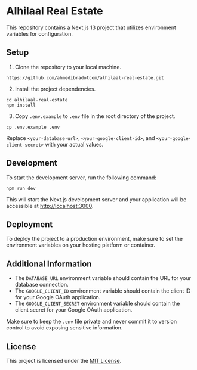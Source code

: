 # Alhilaal Real Estate

This repository contains a Next.js 13 project that utilizes environment variables for configuration.

## Setup

1. Clone the repository to your local machine.

```
https://github.com/ahmedibradotcom/alhilaal-real-estate.git
```

2. Install the project dependencies.

```
cd alhilaal-real-estate
npm install
```

3. Copy `.env.example` to `.env` file in the root directory of the project.

```
cp .env.example .env
```

Replace `<your-database-url>`, `<your-google-client-id>`, and `<your-google-client-secret>` with your actual values.

## Development

To start the development server, run the following command:

```
npm run dev
```

This will start the Next.js development server and your application will be accessible at [http://localhost:3000](http://localhost:3000).

## Deployment

To deploy the project to a production environment, make sure to set the environment variables on your hosting platform or container.

## Additional Information

-   The `DATABASE_URL` environment variable should contain the URL for your database connection.
-   The `GOOGLE_CLIENT_ID` environment variable should contain the client ID for your Google OAuth application.
-   The `GOOGLE_CLIENT_SECRET` environment variable should contain the client secret for your Google OAuth application.

Make sure to keep the `.env` file private and never commit it to version control to avoid exposing sensitive information.

## License

This project is licensed under the [MIT License](LICENSE).
